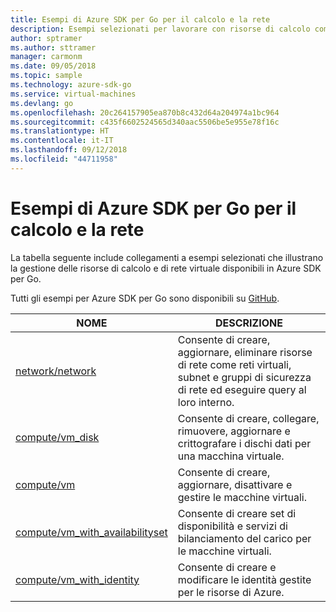 ```yaml
---
title: Esempi di Azure SDK per Go per il calcolo e la rete
description: Esempi selezionati per lavorare con risorse di calcolo come macchine virtuali e reti virtuali da Azure SDK per Go.
author: sptramer
ms.author: sttramer
manager: carmonm
ms.date: 09/05/2018
ms.topic: sample
ms.technology: azure-sdk-go
ms.service: virtual-machines
ms.devlang: go
ms.openlocfilehash: 20c264157905ea870b8c432d64a204974a1bc964
ms.sourcegitcommit: c435f6602524565d340aac5506be5e955e78f16c
ms.translationtype: HT
ms.contentlocale: it-IT
ms.lasthandoff: 09/12/2018
ms.locfileid: "44711958"
---
```

# <a name="azure-sdk-for-go-samples-for-compute-and-networking"></a>Esempi di Azure SDK per Go per il calcolo e la rete

La tabella seguente include collegamenti a esempi selezionati che illustrano la gestione delle risorse di calcolo e di rete virtuale disponibili in Azure SDK per Go.

Tutti gli esempi per Azure SDK per Go sono disponibili su [GitHub](https://github.com/Azure-Samples/azure-sdk-for-go-samples).

| NOME | DESCRIZIONE |
|------|-------------|
| [network/network](https://github.com/Azure-Samples/azure-sdk-for-go-samples/blob/master/network/network.go) | Consente di creare, aggiornare, eliminare risorse di rete come reti virtuali, subnet e gruppi di sicurezza di rete ed eseguire query al loro interno. |
| [compute/vm_disk](https://github.com/Azure-Samples/azure-sdk-for-go-samples/blob/master/compute/vm_disk.go) | Consente di creare, collegare, rimuovere, aggiornare e crittografare i dischi dati per una macchina virtuale. |
| [compute/vm](https://github.com/Azure-Samples/azure-sdk-for-go-samples/blob/master/compute/vm.go) | Consente di creare, aggiornare, disattivare e gestire le macchine virtuali. |
| [compute/vm_with_availabilityset](https://github.com/Azure-Samples/azure-sdk-for-go-samples/blob/master/compute/vm_with_availabilityset.go) | Consente di creare set di disponibilità e servizi di bilanciamento del carico per le macchine virtuali. |
| [compute/vm_with_identity](https://github.com/Azure-Samples/azure-sdk-for-go-samples/blob/master/compute/vm_with_identity.go) | Consente di creare e modificare le identità gestite per le risorse di Azure. | 
